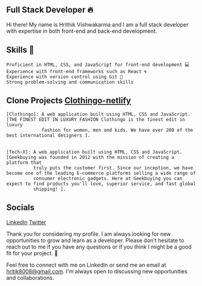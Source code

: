 <!--
**hrithikvishwakarma001/hrithikvishwakarma001** is a ✨ _special_ ✨ repository because its `README.md` (this file) appears on your GitHub profile.

Here are some ideas to get you started:

- 🔭 I’m currently working on ...
- 🌱 I’m currently learning ...
- 👯 I’m looking to collaborate on ...
- 🤔 I’m looking for help with ...
- 💬 Ask me about ...
- 📫 How to reach me: ...
- 😄 Pronouns: ...
- ⚡ Fun fact: ...
  <!-- Experience with back-end languages such as Node.js 💾 -->
  <!--  Proficient in database design and management using MongoDB databases 📊 -->


## Full Stack Developer 🔥

Hi there! My name is Hrithik Vishwakarma and I am a full stack developer with expertise  in both front-end and back-end development.

## Skills 🚀 


    Proficient in HTML, CSS, and JavaScript for front-end development 💻
    Experience with front-end frameworks such as React 🌀
    Experience with version control using Git 👻
    Strong problem-solving and communication skills 
    
 
 
## Clone Projects [Clothingo-netlify](https://luxury-vacherin-56d222.netlify.app/)
 
    [Clothingo]: A web application built using HTML, CSS and JavaScript. [THE FINEST EDIT IN LUXURY FASHION Clothingo is the finest edit in luxury
                 fashion for women, men and kids. We have over 200 of the best international designers ]. 
                      
              
##            
                 
    [Tech-X]: A web application built using HTML, CSS and JavaScript. [Geekbuying was founded in 2012 with the mission of creating a platform that
              truly puts the customer first. Since our inception, we have become one of the leading E-commerce platforms selling a wide range of
              consumer electronic gadgets. Here at Geekbuying you can expect to find products you'll love, superior service, and fast global
              shipping! ]. 
## Socials

   [LinkedIn](https://www.linkedin.com/in/hrithik-vishwakarma-4857a8246/)
   [Twitter](https://twitter.com/hrithik8008) 
   
   
Thank you for considering my profile. I am always looking for new opportunities to grow and learn as a developer. Please don't hesitate to reach out to me if you have any questions or if you think I might be a good fit for your project. 🤝

Feel free to connect with me on LinkedIn or send me an email at hritik8008@gmail.com. I'm always open to discussing new opportunities and collaborations.
